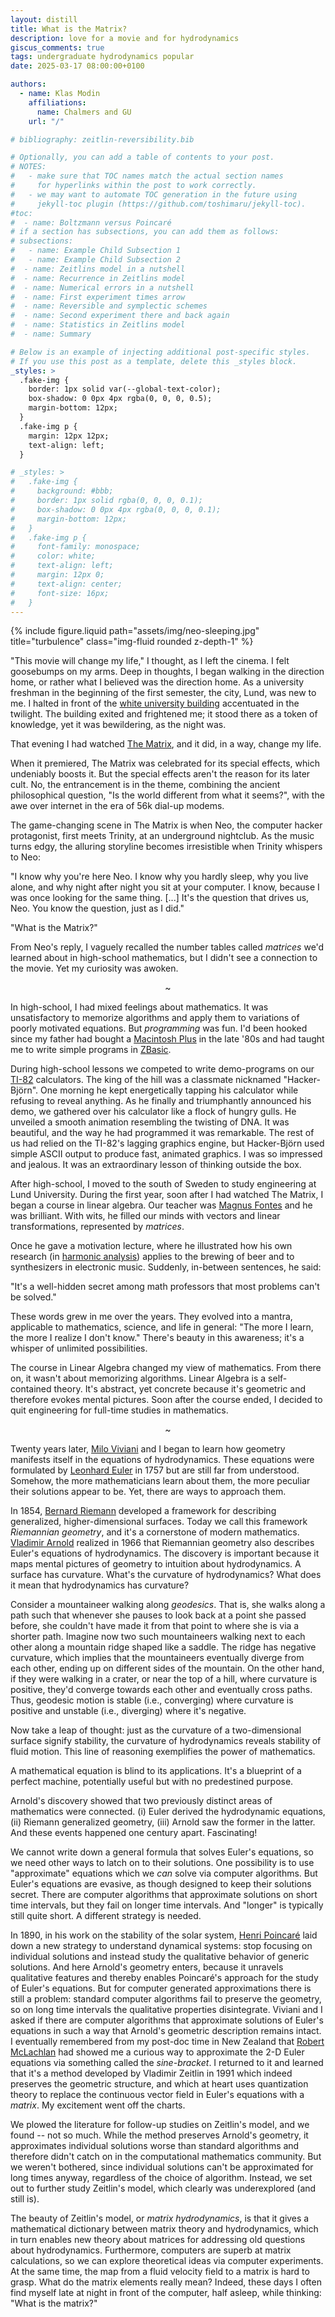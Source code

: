 ```yaml
---
layout: distill
title: What is the Matrix?
description: love for a movie and for hydrodynamics
giscus_comments: true
tags: undergraduate hydrodynamics popular
date: 2025-03-17 08:00:00+0100

authors:
  - name: Klas Modin
    affiliations:
      name: Chalmers and GU
    url: "/"

# bibliography: zeitlin-reversibility.bib

# Optionally, you can add a table of contents to your post.
# NOTES:
#   - make sure that TOC names match the actual section names
#     for hyperlinks within the post to work correctly.
#   - we may want to automate TOC generation in the future using
#     jekyll-toc plugin (https://github.com/toshimaru/jekyll-toc).
#toc:
#  - name: Boltzmann versus Poincaré
# if a section has subsections, you can add them as follows:
# subsections:
#   - name: Example Child Subsection 1
#   - name: Example Child Subsection 2
#  - name: Zeitlins model in a nutshell
#  - name: Recurrence in Zeitlins model
#  - name: Numerical errors in a nutshell
#  - name: First experiment times arrow
#  - name: Reversible and symplectic schemes
#  - name: Second experiment there and back again
#  - name: Statistics in Zeitlins model
#  - name: Summary

# Below is an example of injecting additional post-specific styles.
# If you use this post as a template, delete this _styles block.
_styles: >
  .fake-img {
    border: 1px solid var(--global-text-color);
    box-shadow: 0 0px 4px rgba(0, 0, 0, 0.5);
    margin-bottom: 12px;
  }
  .fake-img p {
    margin: 12px 12px;
    text-align: left;
  }

# _styles: >
#   .fake-img {
#     background: #bbb;
#     border: 1px solid rgba(0, 0, 0, 0.1);
#     box-shadow: 0 0px 4px rgba(0, 0, 0, 0.1);
#     margin-bottom: 12px;
#   }
#   .fake-img p {
#     font-family: monospace;
#     color: white;
#     text-align: left;
#     margin: 12px 0;
#     text-align: center;
#     font-size: 16px;
#   }
---
```


<!-- ## Prologue -->

<div class="row justify-content-center">
    <div class="col-12">
        {% include figure.liquid path="assets/img/neo-sleeping.jpg" title="turbulence" class="img-fluid rounded z-depth-1" %}
    </div>
</div>

"This movie will change my life," I thought, as I left the cinema.
I felt goosebumps on my arms.
Deep in thoughts, I began walking in the direction home, or rather what I believed was the direction home.
As a university freshman in the beginning of the first semester, the city, Lund, was new to me.
I halted in front of the [white university building](https://en.wikipedia.org/wiki/Lund_University_Main_Building#/media/File:Universitetsbyggnaden_080508.jpg) accentuated in the twilight.
The building exited and frightened me; it stood there as a token of knowledge, yet it was bewildering, as the night was.

That evening I had watched [The Matrix](https://en.wikipedia.org/wiki/The_Matrix), and it did, in a way, change my life.

<!-- With lasting euphoria I wandered home, against the backdrop of Lund's [white university building](https://en.wikipedia.org/wiki/Lund_University_Main_Building#/media/File:Universitetsbyggnaden_080508.jpg) accentuated in the twilight.
The building appears rigorous and self-assured in daylight, as a token of knowledge, but that late summer night it bewildered me.
I was a university freshman and had just watched [The Matrix](https://en.wikipedia.org/wiki/The_Matrix), and it did, in a way, change my life. -->

<!-- It was the year 1999 and I was a university freshman.
I had just watched [The Matrix](https://en.wikipedia.org/wiki/The_Matrix), and it did, in a way, change my life. -->

<!-- Wandering home, I passed Lund's [white university building](https://en.wikipedia.org/wiki/Lund_University_Main_Building#/media/File:Universitetsbyggnaden_080508.jpg), which stood mysteriously accentuated in the twilight. -->

<!-- ## The Discovery of Zeitlin's Model -->

<!-- In 1999, the science fiction film [The Matrix](https://en.wikipedia.org/wiki/The_Matrix) packed cinema theaters around the globe.
It completely absorbed me and more or less every other teenager. -->

<!-- <p style="text-align: center;">~</p> -->

When it premiered, The Matrix was celebrated for its special effects, which undeniably boosts it.
But the special effects aren't the reason for its later cult.
No, the entrancement is in the theme, combining the ancient philosophical question, "Is the world different from what it seems?", with the awe over internet in the era of 56k dial-up modems.

<!-- of its infancy. -->

The game-changing scene in The Matrix is when Neo, the computer hacker protagonist, first meets Trinity, at an underground nightclub.
As the music turns edgy, the alluring storyline becomes irresistible when Trinity whispers to Neo:

"I know why you're here Neo. I know why you hardly sleep, why you live alone, and why night after night you sit at your computer. I know, because I was once looking for the same thing. [...] It's the question that drives us, Neo. You know the question, just as I did."

"What is the Matrix?"

From Neo's reply, I vaguely recalled the number tables called _matrices_ we'd learned about in high-school mathematics, but I didn't see a connection to the movie. Yet my curiosity was awoken.

<!-- Intense curiosity followed. -->

<!-- After the movie, I learned that the English word _matrix_ translates to the Swedish word _matris_, which I knew from high-school mathematics.
Intense curiosity followed. -->

<!-- These lines stayed with me.
But at the time I didn't connect the English word *matrix* with its Swedish translation *matris*, which I knew from high-school mathematics. -->

<!-- I was admitted to study chemical engineering at [Lund University](https://www.lu.se).
The first semester featured Linear Algebra. -->

<p style="text-align: center;">~</p>

In high-school, I had mixed feelings about mathematics.
It was unsatisfactory to memorize algorithms and apply them to variations of poorly motivated equations.
But _programming_ was fun.
I'd been hooked since my father had bought a [Macintosh Plus](https://en.wikipedia.org/wiki/Macintosh_Plus) in the late '80s and had taught me to write simple programs in [ZBasic](https://en.wikipedia.org/wiki/ZBasic).

<!-- To blindly apply memorized algorithms was dull, I thought. -->
<!-- I didn't see the point. -->
<!-- When I was seven my father bought a [Macintosh Plus](https://en.wikipedia.org/wiki/Macintosh_Plus) and taught me to write simple programs in [ZBasic](https://en.wikipedia.org/wiki/ZBasic). I got hooked for life. -->
<!-- I've been hooked ever since. -->
<!-- (I used [`GOTO`](https://en.wikipedia.org/wiki/Goto) statements all over the place.) -->

During high-school lessons we competed to write demo-programs on our [TI-82](https://en.wikipedia.org/wiki/TI-82) calculators.
The king of the hill was a classmate nicknamed "Hacker-Björn".
One morning he kept energetically tapping his calculator while refusing to reveal anything.
As he finally and triumphantly announced his demo, we gathered over his calculator like a flock of hungry gulls.
He unveiled a smooth animation resembling the twisting of DNA.
It was beautiful, and the way he had programmed it was remarkable.
The rest of us had relied on the TI-82's lagging graphics engine, but Hacker-Björn used simple ASCII output to produce fast, animated graphics.
I was so impressed and jealous.
It was an extraordinary lesson of thinking outside the box.

<!-- It wasn't the animation which was remarkable, but the way he had done it. -->
<!-- I really believed, in high-school, I was able to solve any math problem by a computer program -- I remember this thought clearly. -->
<!-- How naive.  -->
<!-- Someone needed to put my feet back on the ground. -->
<!-- Someone needed to bring me back to reality. -->

After high-school, I moved to the south of Sweden to study engineering at Lund University.
During the first year, soon after I had watched The Matrix, I began a course in linear algebra.
Our teacher was [Magnus Fontes](https://portal.research.lu.se/en/persons/magnus-fontes) and he was brilliant.
With wits, he filled our minds with vectors and linear transformations, represented by _matrices_.

Once he gave a motivation lecture, where he illustrated how his own research (in [harmonic analysis](https://en.wikipedia.org/wiki/Harmonic_analysis)) applies to the brewing of beer and to synthesizers in electronic music.
Suddenly, in-between sentences, he said:

"It's a well-hidden secret among math professors that most problems can't be solved."

These words grew in me over the years.
They evolved into a mantra, applicable to mathematics, science, and life in general:
"The more I learn, the more I realize I don't know."
There's beauty in this awareness; it's a whisper of unlimited possibilities.

The course in Linear Algebra changed my view of mathematics.
From there on, it wasn't about memorizing algorithms.
Linear Algebra is a self-contained theory.
It's abstract, yet concrete because it's geometric and therefore evokes mental pictures.
Soon after the course ended, I decided to quit engineering for full-time studies in mathematics.

<p style="text-align: center;">~</p>

Twenty years later, [Milo Viviani](https://www.sns.it/it/persona/milo-viviani) and I began to learn how geometry manifests itself in the equations of hydrodynamics.
These equations were formulated by [Leonhard Euler](https://en.wikipedia.org/wiki/Leonhard_Euler) in 1757 but are still far from understood.
Somehow, the more mathematicians learn about them, the more peculiar their solutions appear to be.
Yet, there are ways to approach them.

<!-- Considerable progress has been made since Euler, but the equations are still far from understood.  -->

<!-- They are thorny to decipher, but  -->
<!-- Yet, considerable progress has been made. -->
<!-- So how do we make head or tail of them? -->

In 1854, [Bernard Riemann](https://en.wikipedia.org/wiki/Bernhard_Riemann) developed a framework for describing generalized, higher-dimensional surfaces.
Today we call this framework _Riemannian geometry_, and it's a cornerstone of modern mathematics.
[Vladimir Arnold](https://en.wikipedia.org/wiki/Vladimir_Arnold) realized in 1966 that Riemannian geometry also describes Euler's equations of hydrodynamics.
The discovery is important because it maps mental pictures of geometry to intuition about hydrodynamics.
A surface has curvature.
What's the curvature of hydrodynamics?
What does it mean that hydrodynamics has curvature?

<!-- The discovery is important because it allows mental pictures of geometry to guide our intuition about hydrodynamics. -->

Consider a mountaineer walking along _geodesics_.
That is, she walks along a path such that whenever she pauses to look back at a point she passed before, she couldn't have made it from that point to where she is via a shorter path.
Imagine now two such mountaineers walking next to each other along a mountain ridge shaped like a saddle.
The ridge has negative curvature, which implies that the mountaineers eventually diverge from each other, ending up on different sides of the mountain.
On the other hand, if they were walking in a crater, or near the top of a hill, where curvature is positive, they'd converge towards each other and eventually cross paths.
Thus, geodesic motion is stable (i.e., converging) where curvature is positive and unstable (i.e., diverging) where it's negative.

Now take a leap of thought: just as the curvature of a two-dimensional surface signify stability, the curvature of hydrodynamics reveals stability of fluid motion.
This line of reasoning exemplifies the power of mathematics.

A mathematical equation is blind to its applications.
It's a blueprint of a perfect machine, potentially useful but with no predestined purpose.

Arnold's discovery showed that two previously distinct areas of mathematics were connected.
(i) Euler derived the hydrodynamic equations, (ii) Riemann generalized geometry, (iii) Arnold saw the former in the latter.
And these events happened one century apart.
Fascinating!

<!-- Let's review how it happened:
First, Newton realized that celestial and terrestrial bodies are governed by the same mathematical laws.
Then Euler derived equations for the motion of a fluid, Riemann generalized geometry, and Arnold saw the former in the latter, each one century apart.
Arnold's discovery that the two previously distinct areas of mathematics were connected

Isn't it fascinating? -->

We cannot write down a general formula that solves Euler's equations, so we need other ways to latch on to their solutions.
One possibility is to use "approximate" equations which we _can_ solve via computer algorithms.
But Euler's equations are evasive, as though designed to keep their solutions secret.
There are computer algorithms that approximate solutions on short time intervals, but they fail on longer time intervals. And "longer" is typically still quite short.
A different strategy is needed.

<!-- A remedy, advocated by  -->

In 1890, in his work on the stability of the solar system, [Henri Poincaré](https://www.mittag-leffler.se/about-us/history/prize-competition/) laid down a new strategy to understand dynamical systems: stop focusing on individual solutions and instead study the qualitative behavior of generic solutions.
And here Arnold's geometry enters, because it unravels qualitative features and thereby enables Poincaré's approach for the study of Euler's equations.
But for computer generated approximations there is still a problem: standard computer algorithms fail to preserve the geometry, so on long time intervals the qualitative properties disintegrate.
Viviani and I asked if there are computer algorithms that approximate solutions of Euler's equations in such a way that Arnold's geometric description remains intact.
I eventually remembered from my post-doc time in New Zealand that [Robert McLachlan](https://www.massey.ac.nz/massey/expertise/profile.cfm?stref=677230) had showed me a curious way to approximate the 2-D Euler equations via something called the _sine-bracket_.
I returned to it and learned that it's a method developed by Vladimir Zeitlin in 1991 which indeed preserves the geometric structure, and which at heart uses quantization theory to replace the continuous vector field in Euler's equations with a _matrix_.
My excitement went off the charts.

We plowed the literature for follow-up studies on Zeitlin's model, and we found -- not so much.
While the method preserves Arnold's geometry, it approximates individual solutions worse than standard algorithms and therefore didn't catch on in the computational mathematics community.
But we weren't bothered, since individual solutions can't be approximated for long times anyway, regardless of the choice of algorithm.
Instead, we set out to further study Zeitlin's model, which clearly was underexplored (and still is).

The beauty of Zeitlin's model, or _matrix hydrodynamics_, is that it gives a mathematical dictionary between matrix theory and hydrodynamics, which in turn enables new theory about matrices for addressing old questions about hydrodynamics.
Furthermore, computers are superb at matrix calculations, so we can explore theoretical ideas via computer experiments.
At the same time, the map from a fluid velocity field to a matrix is hard to grasp.
What do the matrix elements really mean?
Indeed, these days I often find myself late at night in front of the computer, half asleep, while thinking: "What is the matrix?"

<!-- So I've come full circle. -->

<!-- "Fate, it seems, is not without a sense of irony", as Morpheus said. -->
